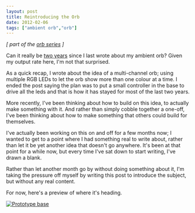 ```yaml
---
layout: post
title: Reintroducing the Orb
date: 2012-02-06
tags: ["ambient orb","orb"]
---
```


_[ part of the [orb series](/orb/) ]_

Can it really be [two years](/2009/12/14/multi-channel-ambient-orb) since I last wrote about my ambient orb? Given my output rate here, I'm not that surprised.

As a quick recap, I wrote about the idea of a multi-channel orb; using multiple RGB LEDs to let the orb show more than one colour at a time. I ended the post saying the plan was to put a small controller in the base to drive all the leds and that is how it has stayed for most of the last two years.

More recently, I've been thinking about how to build on this idea, to actually make something with it. And rather than simply cobble together a one-off, I've been thinking about how to make something that others could build for themselves.

I've actually been working on this on and off for a few months now; I wanted to get to a point where I had something real to write about, rather than let it be yet another idea that doesn't go anywhere. It's been at that point for a while now, but every time I've sat down to start writing, I've drawn a blank.

Rather than let another month go by without doing something about it, I'm taking the pressure off myself by writing this post to introduce the subject, but without any real content.

For now, here's a preview of where it's heading.

[![Prototype base](https://farm8.staticflickr.com/7165/6649331899_450845c7fe.jpg)](http://www.flickr.com/photos/knolleary/6649331899/ "Prototype base by knolleary, on Flickr")
